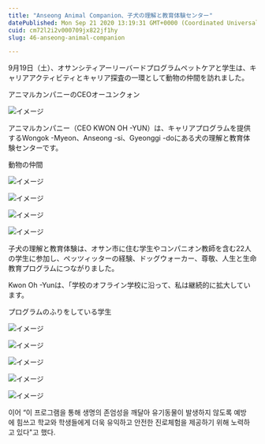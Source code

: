 ```yaml
---
title: "Anseong Animal Companion、子犬の理解と教育体験センター"
datePublished: Mon Sep 21 2020 13:19:31 GMT+0000 (Coordinated Universal Time)
cuid: cm72l2i2v000709jx822jf1hy
slug: 46-anseong-animal-companion

---
```



9月19日（土）、オサンシティアーリーバードプログラムペットケアと学生は、キャリアアクティビティとキャリア探査の一環として動物の仲間を訪れました。

アニマルカンパニーのCEOオーユンクォン

![イメージ](https://cdn.hashnode.com/res/hashnode/image/upload/v1739405382097/63feb687-7f01-4c56-ab0d-373aa74ef681.jpeg)

アニマルカンパニー（CEO KWON OH -YUN）は、キャリアプログラムを提供するWongok -Myeon、Anseong -si、Gyeonggi -doにある犬の理解と教育体験センターです。

動物の仲間

![イメージ](https://cdn.hashnode.com/res/hashnode/image/upload/v1739405384604/cf2d9985-b282-4a84-879c-dd92b86e2b9d.jpeg)

![イメージ](https://cdn.hashnode.com/res/hashnode/image/upload/v1739405387104/84d352e9-7d37-47d6-9a9a-17cd8b5ded77.jpeg)

![イメージ](https://cdn.hashnode.com/res/hashnode/image/upload/v1739405389807/896b03ac-b01a-43fc-b43c-01499a51b2ae.jpeg)

![イメージ](https://cdn.hashnode.com/res/hashnode/image/upload/v1739405391804/7b022f0d-97cb-4286-b550-4667787755e0.jpeg)

子犬の理解と教育体験は、オサン市に住む学生やコンパニオン教師を含む22人の学生に参加し、ペッツィッターの経験、ドッグウォーカー、尊敬、人生と生命教育プログラムにつながりました。

Kwon Oh -Yunは、「学校のオフライン学校に沿って、私は継続的に拡大しています。

プログラムのふりをしている学生

![イメージ](https://cdn.hashnode.com/res/hashnode/image/upload/v1739405394924/06a9058e-1d91-486c-a3f8-f1100edabde1.jpeg)

![イメージ](https://cdn.hashnode.com/res/hashnode/image/upload/v1739405397492/275f044e-06d5-4aef-be3d-125431738e29.jpeg)

![イメージ](https://cdn.hashnode.com/res/hashnode/image/upload/v1739405399690/bf72d097-6416-4ed5-87dc-f7110f94b798.jpeg)

![イメージ](https://cdn.hashnode.com/res/hashnode/image/upload/v1739405401926/dca44b97-5d7b-46b4-ad46-424a89712bdf.jpeg)

![イメージ](https://cdn.hashnode.com/res/hashnode/image/upload/v1739405404989/21d0d587-3f81-47b0-844b-453b86395b08.jpeg)

이어 “이 프로그램을 통해 생명의 존엄성을 깨달아 유기동물이 발생하지 않도록 예방에 힘쓰고 학교와 학생들에게 더욱 유익하고 안전한 진로체험을 제공하기 위해 노력하고 있다"고 했다.